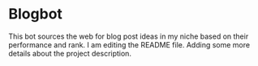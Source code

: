 # Blogbot
This bot sources the web for blog post ideas in my niche based on their performance and rank.
I am editing the README file. Adding some more details about the project description.
